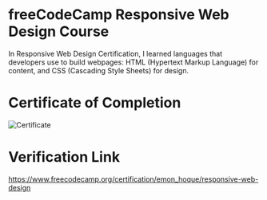 # freeCodeCamp Responsive Web Design Course 
 In Responsive Web Design Certification, I learned languages that developers use to build webpages: HTML (Hypertext Markup Language) for content, and CSS (Cascading Style Sheets) for design.
 
 # Certificate of Completion
![Certificate](https://user-images.githubusercontent.com/56671915/122028033-333daf80-cdfe-11eb-90bd-54dc87a0eb61.png)

 # Verification Link
https://www.freecodecamp.org/certification/emon_hoque/responsive-web-design
